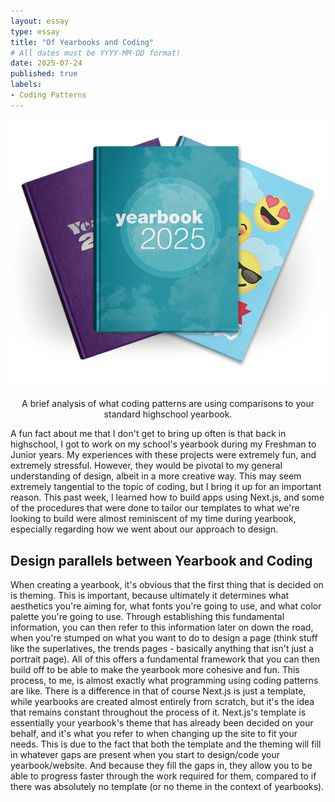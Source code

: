 ```yaml
---
layout: essay
type: essay
title: "Of Yearbooks and Coding"
# All dates must be YYYY-MM-DD format!
date: 2025-07-24
published: true
labels:
- Coding Patterns
---
```

<img 
  src="../img/yearbooks-home-hero.webp" 
  class="img-fluid rounded mx-auto d-block" 
  style="width: 600px;" 
  alt="Brain image">

<div style="text-align: center;">
  A brief analysis of what coding patterns are using comparisons to your standard highschool yearbook.
</div>

  A fun fact about me that I don't get to bring up often is that back in highschool, I got to work on my school's yearbook during my Freshman to Junior years. My experiences with these projects were extremely fun, and extremely stressful. However, they would be pivotal to my general understanding of design, albeit in a more creative way. This may seem extremely tangential to the topic of coding, but I bring it up for an important reason. This past week, I learned how to build apps using Next.js, and some of the procedures that were done to tailor our templates to what we're looking to build were almost reminiscent of my time during yearbook, especially regarding how we went about our approach to design.

## Design parallels between Yearbook and Coding
  When creating a yearbook, it's obvious that the first thing that is decided on is theming. This is important, because ultimately it determines what aesthetics you're aiming for, what fonts you're going to use, and what color palette you're going to use. Through establishing this fundamental information, you can then refer to this information later on down the road, when you're stumped on what you want to do to design a page (think stuff like the superlatives, the trends pages - basically anything that isn't just a portrait page). All of this offers a fundamental framework that you can then build off to be able to make the yearbook more cohesive and fun.
  This process, to me, is almost exactly what programming using coding patterns are like. There is a difference in that of course Next.js is just a template, while yearbooks are created almost entirely from scratch, but it's the idea that remains constant throughout the process of it. Next.js's template is essentially your yearbook's theme that has already been decided on your behalf, and it's what you refer to when changing up the site to fit your needs. This is due to the fact that both the template and the theming will fill in whatever gaps are present when you start to design/code your yearbook/website. And because they fill the gaps in, they allow you to be able to progress faster through the work required for them, compared to if there was absolutely no template (or no theme in the context of yearbooks). 
